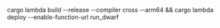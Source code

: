 cargo lambda build --release --compiler cross --arm64 && cargo lambda deploy --enable-function-url run_dwarf
